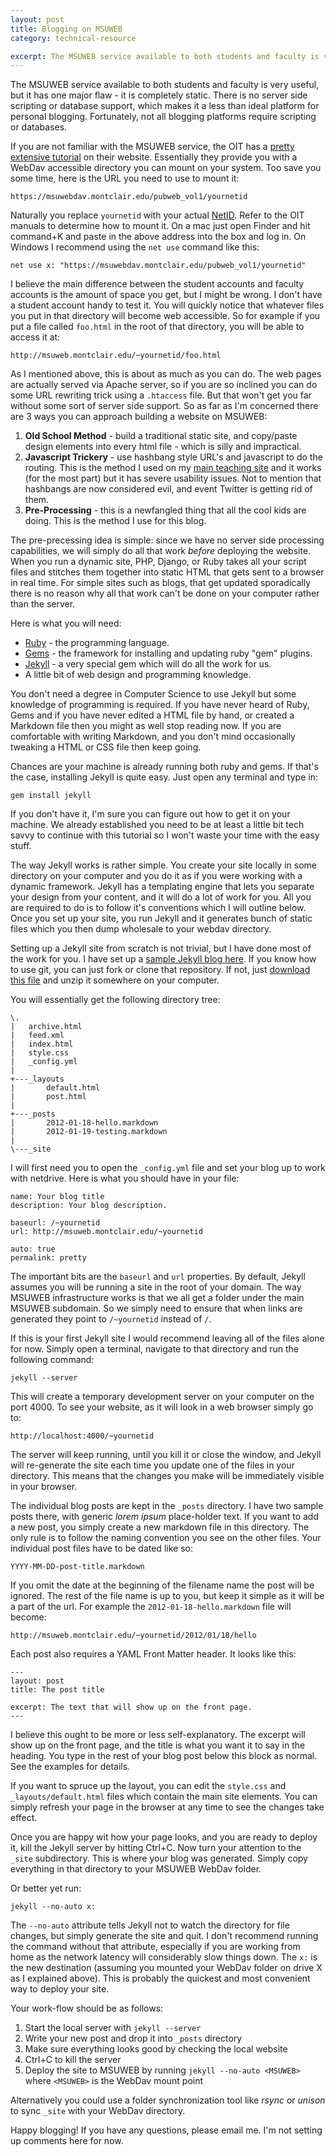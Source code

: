 ```yaml
---
layout: post
title: Blogging on MSUWEB
category: technical-resource

excerpt: The MSUWEB service available to both students and faculty is very useful, but it has one major flaw - it is completely static. There is no server side scripting or database support, which makes it a less than ideal platform for personal blogging. Fortunately, not all blogging platforms require scripting or databases.
---
```


The MSUWEB service available to both students and faculty is very useful, but it has one major flaw - it is completely static. There is no server side scripting or database support, which makes it a less than ideal platform for personal blogging. Fortunately, not all blogging platforms require scripting or databases.

If you are not familiar with the MSUWEB service, the OIT has a [pretty extensive tutorial][1] on their website. Essentially they provide you with a WebDav accessible directory you can mount on your system. Too save you some time, here is the URL you need to use to mount it:

    https://msuwebdav.montclair.edu/pubweb_vol1/yournetid

Naturally you replace `yournetid` with your actual [NetID][2]. Refer to the OIT manuals to determine how to mount it. On a mac just open Finder and hit command+K and paste in the above address into the box and log in. On Windows I recommend using the `net use` command like this:

    net use x: "https://msuwebdav.montclair.edu/pubweb_vol1/yournetid"

I believe the main difference between the student accounts and faculty accounts is the amount of space you get, but I might be wrong. I don't have a student account handy to test it. You will quickly notice that whatever files you put in that directory will become web accessible. So for example if you put a file called `foo.html` in the root of that directory, you will be able to access it at:

    http://msuweb.montclair.edu/~yournetid/foo.html

As I mentioned above, this is about as much as you can do. The web pages are actually served via Apache server, so if you are so inclined you can do some URL rewriting trick using a `.htaccess` file. But that won't get you far without some sort of server side support. So as far as I'm concerned there are 3 ways you can approach building a website on MSUWEB:

1. **Old School Method** - build a traditional static site, and copy/paste design elements into every html file - which is silly and impractical.
2. **Javascript Trickery** - use hashbang style URL's and javascript to do the routing. This is the method I used on my [main teaching site][3] and it works (for the most part) but it has severe usability issues. Not to mention that hashbangs are now considered evil, and event Twitter is getting rid of them.
3. **Pre-Processing** - this is a newfangled thing that all the cool kids are doing. This is the method I use for this blog.

The pre-precessing idea is simple: since we have no server side processing capabilities, we will simply do all that work *before* deploying the website. When you run a dynamic site, PHP, Django, or Ruby takes all your script files and stitches them together into static HTML that gets sent to a browser in real time. For simple sites such as blogs, that get updated sporadically there is no reason why all that work can't be done on your computer rather than the server.

Here is what you will need:

- [Ruby][4] - the programming language.
- [Gems][5] - the framework for installing and updating ruby "gem" plugins.
- [Jekyll][6] - a very special gem which will do all the work for us.
- A little bit of web design and programming knowledge.

You don't need a degree in Computer Science to use Jekyll but some knowledge of programming is required. If you have never heard of Ruby, Gems and if you have never edited a HTML file by hand, or created a Markdown file then you might as well stop reading now. If you are comfortable with writing Markdown, and you don't mind occasionally tweaking a HTML or CSS file then keep going.

Chances are your machine is already running both ruby and gems. If that's the case, installing Jekyll is quite easy. Just open any terminal and type in:

    gem install jekyll

If you don't have it, I'm sure you can figure out how to get it on your machine. We already established you need to be at least a little bit tech savvy to continue with this tutorial so I won't waste your time with the easy stuff.

The way Jekyll works is rather simple. You create your site locally in some directory on your computer and you do it as if you were working with a dynamic framework. Jekyll has a templating engine that lets you separate your design from your content, and it will do a lot of work for you. All you are required to do is to follow it's conventions which I will outline below. Once you set up your site, you run Jekyll and it generates bunch of static files which you then dump wholesale to your webdav directory.

Setting up a Jekyll site from scratch is not trivial, but I have done most of the work for you. I have set up a [sample Jekyll blog here][7]. If you know how to use git, you can just fork or clone that repository. If not, just [download this file][8] and unzip it somewhere on your computer.

You will essentially get the following directory tree:

    \. 
    |   archive.html
    |   feed.xml
    |   index.html
    |   style.css
    |   _config.yml
    |
    +---_layouts
    |       default.html
    |       post.html
    |
    +---_posts
    |       2012-01-18-hello.markdown
    |       2012-01-19-testing.markdown
    |
    \---_site

I will first need you to open the `_config.yml` file and set your blog up to work with netdrive. Here is what you should have in your file:

    name: Your blog title
    description: Your blog description.

    baseurl: /~yournetid
    url: http://msuweb.montclair.edu/~yournetid

    auto: true
    permalink: pretty

The important bits are the `baseurl` and `url` properties. By default, Jekyll assumes you will be running a site in the root of your domain. The way MSUWEB infrastructure works is that we all get a folder under the main MSUWEB subdomain. So we simply need to ensure that when links are generated they point to `/~yournetid` instead of `/`. 

If this is your first Jekyll site I would recommend leaving all of the files alone for now. Simply open a terminal, navigate to that directory and run the following command:

    jekyll --server

This will create a temporary development server on your computer on the port 4000. To see your website, as it will look in a web browser simply go to:

    http://localhost:4000/~yournetid

The server will keep running, until you kill it or close the window, and Jekyll will re-generate the site each time you update one of the files in your directory. This means that the changes you make will be immediately visible in your browser.

The individual blog posts are kept in the `_posts` directory. I have two sample posts there, with generic *lorem ipsum* place-holder text. If you want to add a new post, you simply create a new markdown file in this directory. The only rule is to follow the naming convention you see on the other files. Your individual post files have to be dated like so:

    YYYY-MM-DD-post-title.markdown

If you omit the date at the beginning of the filename name the post will be ignored. The rest of the file name is up to you, but keep it simple as it will be a part of the url. For example the `2012-01-18-hello.markdown` file will become:

    http://msuweb.montclair.edu/~yournetid/2012/01/18/hello

Each post also requires a YAML Front Matter header. It looks like this:

    ---
    layout: post
    title: The post title

    excerpt: The text that will show up on the front page.
    ---

I believe this ought to be more or less self-explanatory. The excerpt will show up on the front page, and the title is what you want it to say in the heading. You type in the rest of your blog post below this block as normal. See the examples for details. 

If you want to spruce up the layout, you can edit the `style.css` and `_layouts/default.html` files which contain the main site elements. You can simply refresh your page in the browser at any time to see the changes take effect.

Once you are happy wit how your page looks, and you are ready to deploy it, kill the Jekyll server by hitting Ctrl+C. Now turn your attention to the `_site` subdirectory. This is where your blog was generated. Simply copy everything in that directory to your MSUWEB WebDav folder.

Or better yet run:

    jekyll --no-auto x:

The `--no-auto` attribute tells Jekyll not to watch the directory for file changes, but simply generate the site and quit. I don't recommend running the command without that attribute, especially if you are working from home as the network latency will considerably slow things down. The `x:` is the new destination (assuming you mounted your WebDav folder on drive X as I explained above). This is probably the quickest and most convenient way to deploy your site.

Your work-flow should be as follows:

1. Start the local server with `jekyll --server`
1. Write your new post and drop it into `_posts` directory
1. Make sure everything looks good by checking the local website
1. Ctrl+C to kill the server
1. Deploy the site to MSUWEB by running `jekyll --no-auto <MSUWEB>` where `<MSUWEB>` is the WebDav mount point

Alternatively you could use a folder synchronization tool like *rsync* or *unison* to sync `_site` with your WebDav directory.

Happy blogging! If you have any questions, please email me. I'm not setting up comments here for now.

[1]: http://www.montclair.edu/oit/documentation/active-directory-services/
[2]: https://netid.montclair.edu/main/netid/
[3]: http://msuweb.montclair.edu/~maciakl
[4]: http://www.ruby-lang.org/
[5]: http://rubygems.org/
[6]: http://jekyllrb.com/
[7]: https://github.com/maciakl/Sample-Jekyll-Site
[8]: https://github.com/maciakl/Sample-Jekyll-Site/zipball/master
